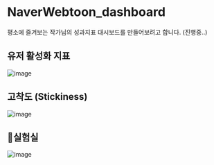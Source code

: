 # NaverWebtoon_dashboard
평소에 즐겨보는 작가님의 성과지표 대시보드를 만들어보려고 합니다. (진행중..)


## 유저 활성화 지표
![image](https://github.com/KGochae/NaverWebtoon_dashboard/assets/86241587/013bb7ae-0894-4253-8731-a559bab9c842)


## 고착도 (Stickiness)
![image](https://github.com/KGochae/NaverWebtoon_dashboard/assets/86241587/d24e78a8-2e3f-4f69-8f16-dcb1b0a1e883)

## 🧪실험실

![image](https://github.com/KGochae/NaverWebtoon_dashboard/assets/86241587/11fef086-a0e5-4007-b70c-923db3f2feab)
